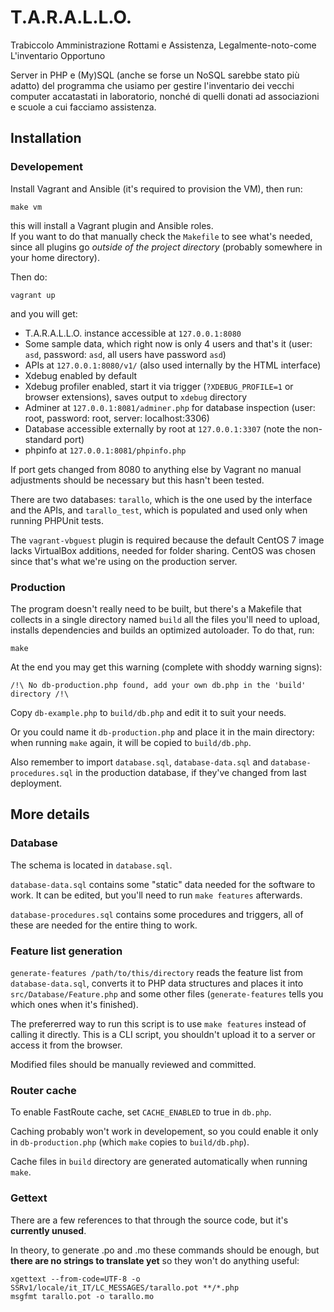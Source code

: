 # T.A.R.A.L.L.O.
Trabiccolo Amministrazione Rottami e Assistenza, Legalmente-noto-come L'inventario Opportuno

Server in PHP e (My)SQL (anche se forse un NoSQL sarebbe stato più adatto) del programma che usiamo per gestire l'inventario dei vecchi computer accatastati in laboratorio, nonché di quelli donati ad associazioni e scuole a cui facciamo assistenza.

## Installation

### Developement

Install Vagrant and Ansible (it's required to provision the VM), then run:

	make vm

this will install a Vagrant plugin and Ansible roles.    
If you want to do that manually check the `Makefile` to see what's needed, since
all plugins go *outside of the project directory* (probably somewhere in your
home directory).

Then do:
	
	vagrant up

and you will get:

* T.A.R.A.L.L.O. instance accessible at `127.0.0.1:8080`
* Some sample data, which right now is only 4 users and that's it
(user: `asd`, password: `asd`, all users have password `asd`)
* APIs at `127.0.0.1:8080/v1/` (also used internally by the HTML interface)
* Xdebug enabled by default
* Xdebug profiler enabled, start it via trigger (`?XDEBUG_PROFILE=1` or browser extensions),
saves output to `xdebug` directory
* Adminer at `127.0.0.1:8081/adminer.php` for database inspection (user: root,
password: root, server: localhost:3306)
* Database accessible externally by root at `127.0.0.1:3307` (note the non-standard port)
* phpinfo at `127.0.0.1:8081/phpinfo.php`

If port gets changed from 8080 to anything else by Vagrant no manual adjustments
should be necessary but this hasn't been tested.

There are two databases: `tarallo`, which is the one used by the interface and
the APIs, and `tarallo_test`, which is populated and used only when running
PHPUnit tests.

The `vagrant-vbguest` plugin is required because the default CentOS 7 image lacks
VirtualBox additions, needed for folder sharing. CentOS was chosen since that's
what we're using on the production server.

### Production

The program doesn't really need to be built, but there's a Makefile that
collects in a single directory named `build` all the files you'll need to
upload, installs dependencies and builds an optimized autoloader. To do that,
run:

    make

At the end you may get this warning (complete with shoddy warning signs):

    /!\ No db-production.php found, add your own db.php in the 'build' directory /!\

Copy `db-example.php` to `build/db.php` and edit it to suit your needs.

Or you could name it `db-production.php` and place it in the main directory:
when running `make` again, it will be copied to `build/db.php`.

Also remember to import `database.sql`, `database-data.sql` and
`database-procedures.sql` in the production database, if they've changed from
last deployment.

## More details

### Database

The schema is located in `database.sql`.

`database-data.sql` contains some "static" data needed for the software to work.
It can be edited, but you'll need to run `make features` afterwards.

`database-procedures.sql` contains some procedures and triggers, all of these
are needed for the entire thing to work.

### Feature list generation

`generate-features /path/to/this/directory` reads the feature list from
`database-data.sql`, converts it to PHP data structures and places it into
`src/Database/Feature.php` and some other files (`generate-features` tells you
which ones when it's finished).

The prefererred way to run this script is to use `make features` instead of
calling it directly. This is a CLI script, you shouldn't upload it to a server
or access it from the browser.

Modified files should be manually reviewed and committed.

### Router cache

To enable FastRoute cache, set `CACHE_ENABLED` to true in `db.php`.

Caching probably won't work in developement, so you could enable it
only in `db-production.php` (which `make` copies to `build/db.php`).

Cache files in `build` directory are generated automatically when
running `make`.

### Gettext

There are a few references to that through the source code, but it's
**currently unused**.

In theory, to generate .po and .mo these commands should be enough, but
**there are no strings to translate yet** so they won't do anything useful:

    xgettext --from-code=UTF-8 -o SSRv1/locale/it_IT/LC_MESSAGES/tarallo.pot **/*.php
    msgfmt tarallo.pot -o tarallo.mo
